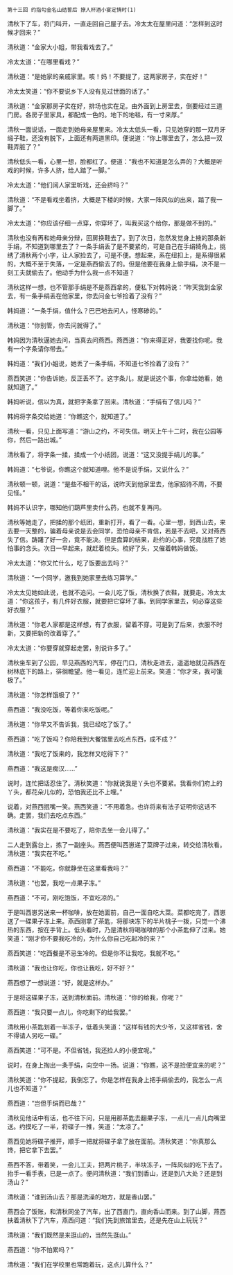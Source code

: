     第十三回 约指勾金名山结誓后 撩人杯酒小宴定情时(1) 

   清秋下了车，将门叫开，一直走回自己屋子去。冷太太在屋里问道：“怎样到这时候才回来？”

   清秋道：“金家大小姐，带我看戏去了。”

   冷太太道：“在哪里看戏？”

   清秋道：“是她家的亲戚家里。咳！妈！不要提了，这两家房子，实在好！”

   冷太太笑道：“你不要说乡下人没有见过世面的话了。”

   清秋道：“金家那房子实在好，排场也实在足。由外面到上房里去，倒要经过三道门房。各房子里家具，都配成一色的。地下的地毯，有一寸来厚。”

   清秋一面说话，一面走到她母亲屋里来。冷太太低头一看，只见她穿的那一双月牙缎子鞋，还没有脱下，上面还有两道黑印。便说道：“你上哪里去了，怎么把一双鞋弄脏了？”

   清秋低头一看，心里一想，脸都红了。便道：“我也不知道是怎么弄的？大概是听戏的时候，许多人挤，给人踏了一脚。”

   冷太太道：“他们阔人家里听戏，还会挤吗？”

   清秋道：“不是看戏坐着挤，大概是下楼的时候，大家一阵风似的出来，踏了我一脚了。”

   冷太太道：“你应该仔细一点穿，你穿坏了，叫我买这个给你，那是做不到的。”

   清秋也没有再和她母亲分辩，回房换鞋去了。到了次日，忽然发觉身上掖的那条新手绢，不知道到哪里去了？一条手绢丢了是不要紧的，可是自己在手绢犄角上，挑绣了清秋两个小字，让人家捡去了，可是不便。想起来，系在纽扣上，是系得很紧的，大概不至于失落，一定是燕西偷去了的。但是他要在我身上偷手绢，决不是一刻工夫就偷去了。他动手为什么我一点不知道？

   清秋这样一想，也不管那手绢是不是燕西拿的，便私下对韩妈说：“昨天我到金家去，有一条手绢丢在他家里，你去问金七爷捡着了没有？”

   韩妈道：“一条手绢，值什么？巴巴地去问人，怪寒碜的。”

   清秋道：“你别管，你去问就得了。”

   韩妈因为清秋逼她去问，当真去问燕西。燕西道：“你来得正好，我要找你呢。我有一个字条请你带去。”

   韩妈道：“我们小姐说，她丢了一条手绢，不知道七爷捡着了没有？”

   燕西笑道：“你告诉她，反正丢不了。这字条儿，就是说这个事，你拿给她看，她就知道了。”

   韩妈听说，信以为真，就把字条拿了回来。清秋道：“手绢有了信儿吗？”

   韩妈将字条交给她道：“你瞧这个，就知道了。”

   清秋一看，只见上面写道：“游山之约，不可失信。明天上午十二时，我在公园等你，然后一路出城。”

   清秋看了，将字条一揉，揉成一个小纸团，说道：“这又没提手绢儿的事。”

   韩妈道：“七爷说，你瞧这个就知道哩。他不是说手绢，又说什么？”

   清秋顿一顿，说道：“是些不相干的话，说昨天到他家里去，他家招待不周，不要见怪。”

   韩妈不认识字，哪知他们葫芦里卖什么药，也就不复再问。

   清秋等她走了，把揉的那个纸团，重新打开，看了一看。心里一想，到西山去，来去要一天整的，骗着母亲说是去会同学，恐怕母亲不肯信，若是不去吧，又对燕西失了信。踌躇了好一会，竟不能决。但是盘算的结果，赴约的心事，究竟战胜了她怕事的念头。次日一早起来，就赶着梳头。梳好了头，又催着韩妈做饭。

   冷太太道：“你又忙什么，吃了饭要出去吗？”

   清秋道：“一个同学，邀我到她家里去练习算学。”

   冷太太见她如此说，也就不追问。一会儿吃了饭，清秋换了衣鞋，就要走。冷太太道：“你这孩子，有几件好衣服，就要把它穿坏了事。到同学家里去，何必穿这些好衣服？”

   清秋道：“你老人家都是这样想，有了衣服，留着不穿。可是到了后来，衣服不时新，又要把新的改着穿了。”

   冷太太道：“你要穿就穿起走罢，别说许多了。”

   清秋坐车到了公园，早见燕西的汽车，停在门口，清秋走进去，遥遥地就见燕西在树林底下的路上，徘徊瞻望。他一看见，连忙迎上前来。笑道：“你才来，我可饿极了。”

   清秋道：“你怎样饿极了？”

   燕西道：“我没吃饭，等着你来吃饭呢。”

   清秋道：“你早又不告诉我，我已经吃了饭了。”

   燕西道：“吃了饭吗？你陪我到大餐馆里去吃点东西，成不成？”

   清秋道：“我吃了饭来的，我怎样又吃得下？”

   燕西道：“我这是痴汉……”

   说时，连忙把话忍住了。清秋笑道：“你就说我是丫头也不要紧。我看你们府上的丫头，都花朵儿似的，恐怕我还比不上哩。”

   说着，对燕西抿嘴一笑。燕西笑道：“不用着急。也许将来有法子证明你这话不确。走罢，我们去吃点东西。”

   清秋道：“我实在是不要吃了，陪你去坐一会儿得了。”

   二人走到露台上，拣了一副座头。燕西便叫西崽递了菜牌子过来，转交给清秋看。清秋道：“我实在不吃。”

   燕西道：“不能吃，你就静坐在这里看我吗？”

   清秋道：“也罢，我吃一点果子冻。”

   燕西道：“不可，刚吃饱饭，不宜吃凉的。”

   于是叫西崽另送来一杯咖啡，放在她面前，自己一面自吃大菜。菜都吃完了，西崽送了一碟果子冻上来。燕西刚拿了茶匙，将那块冻下的半片桃子一拨，只觉一个沸热的东西，按在手背上。低头看时，乃是清秋将喝咖啡的那个小茶匙伸了过来。她笑道：“刚才你不要我吃冷的，为什么你自己吃起冷的来？”

   燕西笑道：“吃西餐是不忌生冷的。但是你不让我吃，我就不吃。”

   清秋道：“我也让你吃，你也让我吃，好不好？”

   燕西想了一想说道：“好，就是这样办。”

   于是将这碟果子冻，送到清秋面前。清秋道：“你的给我，你呢？”

   燕西道：“我只要一点儿，你吃剩下的给我罢。”

   清秋用小茶匙划着一半冻子，低着头笑道：“这样有钱的大少爷，又这样省钱，舍不得请人另吃一碟。”

   燕西笑道：“可不是。不但省钱，我还捡人的小便宜呢。”

   说时，在身上掏出一条手绢，向空中一扬。说道：“你瞧，这不是捡便宜来的呢？”

   清秋笑道：“你不提起，我倒忘了。你是怎样在我身上把手绢偷去的，我怎么一点儿也不知道？”

   燕西道：“岂但手绢而已哉？”

   清秋见他话中有话，也不往下问，只是用那茶匙去翻果子冻，一点儿一点儿向嘴里送。约摸吃了一半，将碟子一推，笑道：“太凉了。”

   燕西见她将碟子推开，顺手一把就将碟子拿了放在面前。清秋笑道：“你真那么馋，把它拿下去罢。”

   燕西不答，带着笑，一会儿工夫，把两片桃子，半块冻子，一阵风似的吃下去了。抬手一看手表，已是一点了。便问清秋道：“我们到香山，还是到八大处？还是到汤山？”

   清秋道：“谁到汤山去？那是洗澡的地方，就是香山罢。”

   燕西会了饭账，和清秋同坐了汽车，出了西直门，直向香山而来。到了山脚，燕西扶着清秋下了汽车，燕西问道：“我们先到旅馆里去，还是先在山上玩玩？”

   清秋道：“我们既然是来逛山的，当然先逛山。”

   燕西道：“你不怕累吗？”

   清秋道：“我们在学校里也常跑着玩，这点儿算什么？”


